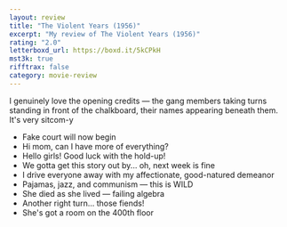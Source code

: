 ```yaml
---
layout: review
title: "The Violent Years (1956)"
excerpt: "My review of The Violent Years (1956)"
rating: "2.0"
letterboxd_url: https://boxd.it/5kCPkH
mst3k: true
rifftrax: false
category: movie-review
---
```


I genuinely love the opening credits — the gang members taking turns standing in front of the chalkboard, their names appearing beneath them. It's very sitcom-y

- Fake court will now begin
- Hi mom, can I have more of everything?
- Hello girls! Good luck with the hold-up!
- We gotta get this story out by... oh, next week is fine
- I drive everyone away with my affectionate, good-natured demeanor
- Pajamas, jazz, and communism — this is WILD
- She died as she lived — failing algebra
- Another right turn... those fiends!
- She's got a room on the 400th floor
